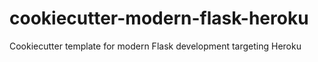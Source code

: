 # cookiecutter-modern-flask-heroku
Cookiecutter template for modern Flask development targeting Heroku
